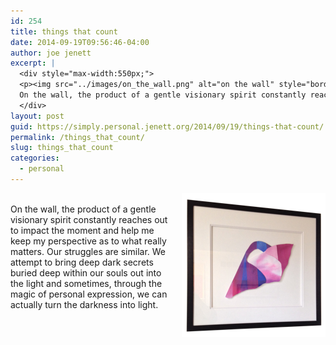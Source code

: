 ```yaml
---
id: 254
title: things that count
date: 2014-09-19T09:56:46-04:00
author: joe jenett
excerpt: |
  <div style="max-width:550px;">
  <p><img src="../images/on_the_wall.png" alt="on the wall" style="border:none;position:relative;float:right;margin-left:12px;">
  On the wall, the product of a gentle visionary spirit constantly reaches out to impact the moment and help me keep my perspective as to what really matters. Our struggles are similar. We attempt to bring deep dark secrets buried deep within our souls out into the light and sometimes, through the magic of personal expression, we can actually turn the darkness into light.   </p>
  </div>
layout: post
guid: https://simply.personal.jenett.org/2014/09/19/things-that-count/
permalink: /things_that_count/
slug: things_that_count
categories:
  - personal
---
```

<div style="max-width:550px;">
  <p>
    <img src="../images/on_the_wall.png" alt="on the wall" style="border:none;position:relative;float:right;margin-left:12px;"><br> On the wall, the product of a gentle visionary spirit constantly reaches out to impact the moment and help me keep my perspective as to what really matters. Our struggles are similar. We attempt to bring deep dark secrets buried deep within our souls out into the light and sometimes, through the magic of personal expression, we can actually turn the darkness into light.
  </p>
</div>